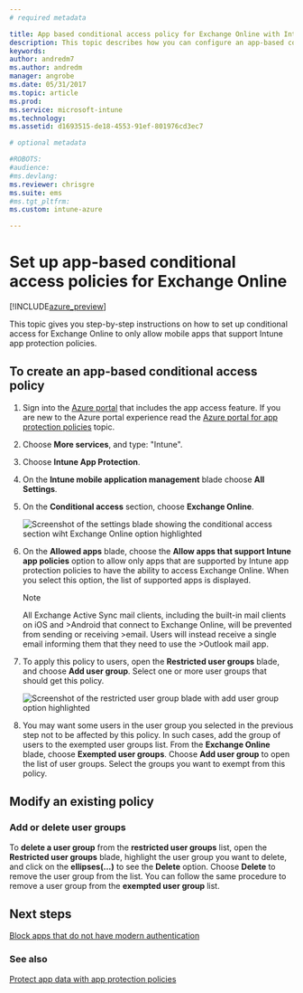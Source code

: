 ```yaml
---
# required metadata

title: App based conditional access policy for Exchange Online with Intune | Microsoft Docs
description: This topic describes how you can configure an app-based conditional access policy for Exchange Online with Intune.
keywords:
author: andredm7ms.author: andredmmanager: angrobe
ms.date: 05/31/2017
ms.topic: article
ms.prod:
ms.service: microsoft-intune
ms.technology:
ms.assetid: d1693515-de18-4553-91ef-801976cd3ec7

# optional metadata

#ROBOTS:
#audience:
#ms.devlang:
ms.reviewer: chrisgre
ms.suite: ems
#ms.tgt_pltfrm:
ms.custom: intune-azure

---
```


# Set up app-based conditional access policies for Exchange Online

[!INCLUDE[azure_preview](./includes/azure_preview.md)]

This topic gives you step-by-step instructions on how to set up conditional access for Exchange Online to only allow mobile apps that support Intune app protection policies.


## To create an app-based conditional access policy
1.  Sign into the [Azure portal](https://portal.azure.com) that includes the app access feature. If you
are new to the Azure portal experience read the [Azure portal for app protection policies](azure-portal-for-microsoft-intune-mam-policies.md) topic.

2.  Choose **More services**, and type: "Intune".

3.  Choose **Intune App Protection**.

4.  On the **Intune mobile application management** blade choose **All Settings**.

5.  On the **Conditional access** section, choose **Exchange Online**.

	![Screenshot of the settings blade showing the conditional access section wiht Exchange Online option highlighted](../media/MAM-conditional-access-1.png)

6. On the **Allowed apps** blade, choose the **Allow apps that support Intune app policies** option to allow only apps that are supported by Intune app protection policies to have the ability to access Exchange Online. When you select this option, the list of supported apps is displayed.

	>[!NOTE]
	>All Exchange Active Sync mail clients, including the built-in mail clients on iOS and >Android that connect to Exchange Online, will be prevented from sending or receiving >email. Users will instead receive a single email informing them that they need to use the >Outlook mail app.

7. To apply this policy to users, open the **Restricted user groups** blade, and choose **Add user group**. Select one or more user groups that should get this policy.

	![Screenshot of the restricted user group blade with add user group option highlighted](../media/mam-ca-add-user-group.png)

8. You may want some users in the user group you selected in the previous step not to be affected by this policy. In such cases, add the group of users to the exempted user groups list. From the **Exchange Online** blade, choose **Exempted user groups**. Choose **Add user group** to open the list of user groups. Select the groups you want to exempt from this policy.  

## Modify an existing policy
### Add or delete user groups

To **delete a user group** from the **restricted user groups** list, open the **Restricted user groups** blade, highlight the user group you want to delete, and click on the **ellipses(...)** to see the **Delete** option. Choose **Delete** to remove the user group from the list. You can follow the same procedure to remove a user group from the **exempted user group** list.


## Next steps
[Block apps that do not have modern authentication](block-apps-with-no-modern-authentication.md)
### See also
[Protect app data with app protection policies](protect-app-data-using-mobile-app-management-policies-with-microsoft-intune.md)
